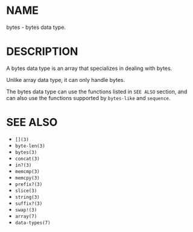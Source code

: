 # NAME
bytes - bytes data type.

# DESCRIPTION
A bytes data type is an array that specializes in dealing with bytes.

Unlike array data type, it can only handle bytes.

The bytes data type can use the functions listed in `SEE ALSO` section, and can also use the functions supported by `bytes-like` and `sequence`.

# SEE ALSO
- `[](3)`
- `byte-len(3)`
- `bytes(3)`
- `concat(3)`
- `in?(3)`
- `memcmp(3)`
- `memcpy(3)`
- `prefix?(3)`
- `slice(3)`
- `string(3)`
- `suffix?(3)`
- `swap!(3)`
- `array(7)`
- `data-types(7)`
